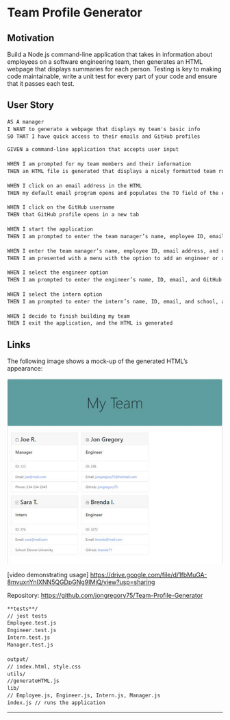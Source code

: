 # Team Profile Generator

## Motivation

Build a Node.js command-line application that takes in information about employees on a software engineering team, then generates an HTML webpage that displays summaries for each person. Testing is key to making code maintainable, write a unit test for every part of your code and ensure that it passes each test.

## User Story

```md
AS A manager
I WANT to generate a webpage that displays my team's basic info
SO THAT I have quick access to their emails and GitHub profiles
```

```md
GIVEN a command-line application that accepts user input

WHEN I am prompted for my team members and their information
THEN an HTML file is generated that displays a nicely formatted team roster based on user input

WHEN I click on an email address in the HTML
THEN my default email program opens and populates the TO field of the email with the address

WHEN I click on the GitHub username
THEN that GitHub profile opens in a new tab

WHEN I start the application
THEN I am prompted to enter the team manager’s name, employee ID, email address, and office number

WHEN I enter the team manager’s name, employee ID, email address, and office number
THEN I am presented with a menu with the option to add an engineer or an intern or to finish building my team

WHEN I select the engineer option
THEN I am prompted to enter the engineer’s name, ID, email, and GitHub username, and I am taken back to the menu

WHEN I select the intern option
THEN I am prompted to enter the intern’s name, ID, email, and school, and I am taken back to the menu

WHEN I decide to finish building my team
THEN I exit the application, and the HTML is generated
```

## Links

The following image shows a mock-up of the generated HTML’s appearance:

![Team Generator Showing Output](/assets/TeamGen.JPG)

[video demonstrating usage] https://drive.google.com/file/d/1fbMuGA-8mvuxnYnIXNN5QGDpGNg9IMjQ/view?usp=sharing

Repository: https://github.com/jongregory75/Team-Profile-Generator

```md
**tests**/
// jest tests
Employee.test.js
Engineer.test.js
Intern.test.js
Manager.test.js

output/
// index.html, style.css
utils/
//generateHTML.js  
lib/
// Employee.js, Engineer.js, Intern.js, Manager.js
index.js // runs the application
```

---
